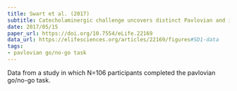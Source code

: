 ```yaml
---
title: Swart et al. (2017)
subtitle: Catecholaminergic challenge uncovers distinct Pavlovian and instrumental mechanisms of motivated (in)action
date: 2017/05/15
paper_url: https://doi.org/10.7554/eLife.22169
data_url: https://elifesciences.org/articles/22169/figures#SD1-data
tags:
- pavlovian go/no-go task
---
```


Data from a study in which N=106 participants completed the pavlovian go/no-go task.
